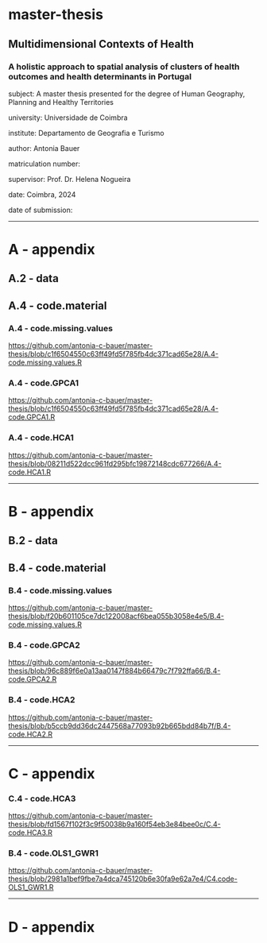 # master-thesis

## Multidimensional Contexts of Health
### A holistic approach to spatial analysis of clusters of health outcomes and health determinants in Portugal


subject: A master thesis presented for the degree of Human Geography, Planning and Healthy Territories

university: Universidade de Coimbra

institute: Departamento de Geografia e Turismo

author: Antonia Bauer

matriculation number: 

supervisor: Prof. Dr. Helena Nogueira

date: Coimbra, 2024

date of submission: 


---


# A - appendix

## A.2 - data

## A.4 - code.material

### A.4 - code.missing.values
https://github.com/antonia-c-bauer/master-thesis/blob/c1f6504550c63ff49fd5f785fb4dc371cad65e28/A.4-code.missing.values.R

### A.4 - code.GPCA1
https://github.com/antonia-c-bauer/master-thesis/blob/c1f6504550c63ff49fd5f785fb4dc371cad65e28/A.4-code.GPCA1.R

### A.4 - code.HCA1
https://github.com/antonia-c-bauer/master-thesis/blob/08211d522dcc961fd295bfc19872148cdc677266/A.4-code.HCA1.R

---


# B - appendix

## B.2 - data

## B.4 - code.material

### B.4 - code.missing.values
https://github.com/antonia-c-bauer/master-thesis/blob/f20b601105ce7dc122008acf6bea055b3058e4e5/B.4-code.missing.values.R

### B.4 - code.GPCA2
https://github.com/antonia-c-bauer/master-thesis/blob/96c889f6e0a13aa0147f884b66479c7f792ffa66/B.4-code.GPCA2.R

### B.4 - code.HCA2
https://github.com/antonia-c-bauer/master-thesis/blob/b5ccb9dd36dc2447568a77093b92b665bdd84b7f/B.4-code.HCA2.R

---


# C - appendix

### C.4 - code.HCA3
https://github.com/antonia-c-bauer/master-thesis/blob/fd1567f102f3c9f50038b9a160f54eb3e84bee0c/C.4-code.HCA3.R

### B.4 - code.OLS1_GWR1
https://github.com/antonia-c-bauer/master-thesis/blob/2981a1bef9fbe7a4dca745120b6e30fa9e62a7e4/C4.code-OLS1_GWR1.R

---


# D - appendix
